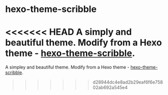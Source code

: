 # hexo-theme-scribble
<<<<<<< HEAD
A simply and beautiful theme. Modify from a Hexo theme - [hexo-theme-scribble](https://github.com/saintwinkle/hexo-theme-scribble).
=======
A simpley and beautiful theme.
Modify from a Hexo theme - [hexo-theme-scribble](https://github.com/saintwinkle/hexo-theme-scribble).
>>>>>>> d28944dc4e8ad2b29eaf6f6e75802ab692a545e4
